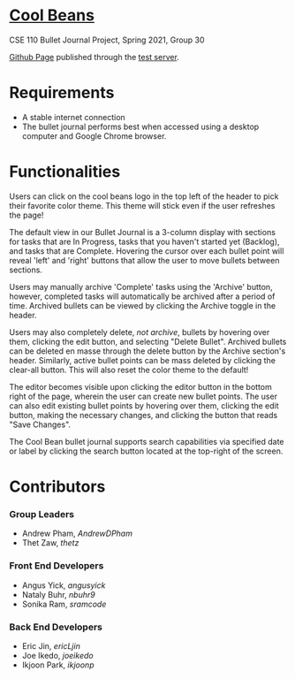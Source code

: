 # [Cool Beans](admin/team.md)
CSE 110 Bullet Journal Project, Spring 2021, Group 30

[Github Page](https://nbuhr9.github.io/test-server/) published through the [test server](https://github.com/nbuhr9/test-server).

# Requirements
- A stable internet connection
- The bullet journal performs best when accessed using a desktop computer and Google Chrome browser.
# Functionalities
Users can click on the cool beans logo in the top left of the header to pick their favorite color theme. This theme will stick even if the user refreshes the page!

The default view in our Bullet Journal is a 3-column display with sections for tasks that are In Progress, tasks that you haven't started yet (Backlog), and tasks that are Complete. Hovering the cursor over each bullet point will reveal 'left' and 'right' buttons that allow the user to move bullets between sections.

Users may manually archive 'Complete' tasks using the 'Archive' button, however, completed tasks will automatically be archived after a period of time. Archived bullets can be viewed by clicking the Archive toggle in the header.

Users may also completely delete, *not archive*, bullets by hovering over them, clicking the edit button, and selecting "Delete Bullet". Archived bullets can be deleted en masse through the delete button by the Archive section's header. Similarly, active bullet points can be mass deleted by clicking the clear-all button. This will also reset the color theme to the default!

The editor becomes visible upon clicking the editor button in the bottom right of the page, wherein the user can create new bullet points. The user can also edit existing bullet points by hovering over them, clicking the edit button, making the necessary changes, and clicking the button that reads "Save Changes".

The Cool Bean bullet journal supports search capabilities via specified date or label by clicking the search button located at the top-right of the screen.

# Contributors
### Group Leaders
- Andrew Pham, *AndrewDPham*
- Thet Zaw, *thetz*
### Front End Developers
- Angus Yick, *angusyick*
- Nataly Buhr, *nbuhr9*
- Sonika Ram, *sramcode*
### Back End Developers
- Eric Jin, *ericLjin*
- Joe Ikedo, *joeikedo*
- Ikjoon Park, *ikjoonp*

